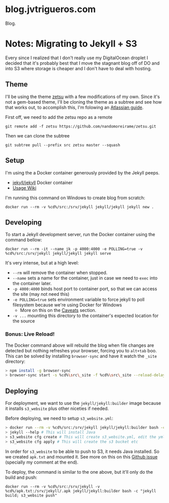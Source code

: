 # blog.jvtrigueros.com
Blog.

# Notes: Migrating to Jekyll + S3

Every since I realized that I don't really use my DigitalOcean droplet I decided that it's probably
best that I move the stagnant blog off of DO and into S3 where storage is cheaper and I don't have
to deal with hosting.

## Theme

I'll be using the theme [zetsu](https://nandomoreira.me/zetsu) with a few modifications of my own.
Since it's not a gem-based theme, I'll be cloning the theme as a subtree and see how that works out,
to accomplish this, I'm folowing an [Atlassian guide](https://www.atlassian.com/blog/git/alternatives-to-git-submodule-git-subtree).

First off, we need to add the zetsu repo as a remote

    git remote add -f zetsu https://github.com/nandomoreirame/zetsu.git

Then we can clone the subtree

    git subtree pull --prefix src zetsu master --squash

## Setup

I'm using the a Docker container generously provided by the Jekyll peeps.

- [jekyll/jekyll](https://hub.docker.com/r/jekyll/jekyll/) Docker container
- [Usage Wiki](https://github.com/jekyll/docker/wiki/Usage:-Running)

I'm running this command on Windows to create blog from scratch:

    docker run --rm -v %cd%/src:/srv/jekyll jekyll/jekyll jekyll new .

## Developing

To start a Jekyll development server, run the Docker container using the command bellow:

    docker run --rm -it --name jk -p 4000:4000 -e POLLING=true -v %cd%/src:/srv/jekyll jekyll/jekyll jekyll serve

It's very intense, but at a high level:

- `--rm` will remove the container when stopped.
- `--name` sets a name for the container, just in case we need to `exec` into the container later.
- `-p 4000:4000` binds host port to container port, so that we can access the site (may not need this)
- `-e POLLING=true` sets environment variable to force jekyll to poll filesystem because we're using Docker for Windows
  - More on this on the [Caveats](https://github.com/jekyll/docker/wiki/Usage:-Running#caveats) section.
- `-v ...` mounting this directory to the container's expected location for the source

### Bonus: Live Reload!

The Docker command above will rebuild the blog when file changes are detected but nothing refreshes your browser, forcing
you to `alt+tab` boo. This can be solved by installing `browser-sync` and have it watch the `_site` directory:

```bash
> npm install -g browser-sync
> browser-sync start -s %cd%\src\_site -f %cd%\src\_site --reload-delay 300 --no-open
```

## Deploying

For deployment, we want to use the `jekyll/jekyll:builder` image because it installs `s3_website` plus other niceties if
needed.

Before deploying, we need to setup `s3_website.yml`:

```bash
> docker run --rm -v %cd%/src:/srv/jekyll jekyll/jekyll:builder bash -c "jekyll build; s3_website push"
> jekyll --help # This will install Java
> s3_website cfg create # This will create s3_website.yml, edit the yml file with correct creds
> s3_website cfg apply # This will create the s3 bucket etc
```

In order for `s3_website` to be able to push to S3, it needs Java installed. So we created `apk.txt` and mounted it. See more on this on this [Github issue](https://github.com/jekyll/docker/issues/142) (specially my comment at the end).

To deploy, the command is similar to the one above, but it'll only do the build and push:

    docker run --rm -v %cd%/src:/srv/jekyll -v %cd%/apk.txt:/srv/jekyll/.apk jekyll/jekyll:builder bash -c "jekyll build; s3_website push"

